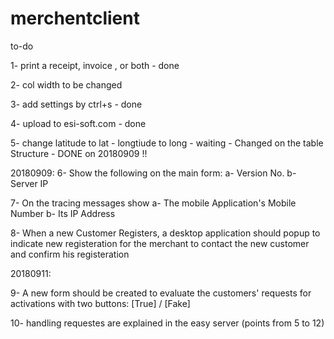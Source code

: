 # merchentclient

to-do

1- print a receipt, invoice , or both - done

2- col width to be changed

3- add settings by ctrl+s - done

4- upload to esi-soft.com - done

5-  change latitude to lat - longtiude to long  - waiting - Changed on the table Structure - DONE on 20180909 !!

20180909:
6-  Show the following on the main form:
    a-  Version No.
    b-  Server IP
    
7-  On the tracing messages show 
    a-  The mobile Application's Mobile Number 
    b-  Its IP Address

8-  When a new Customer Registers, a desktop application should popup to indicate new registeration for the merchant to contact the new customer and confirm his registeration

20180911:

9-  A new form should be created to evaluate the customers' requests for activations with two buttons: [True] / [Fake]

10- handling requestes are explained in the easy server (points from 5 to 12)

